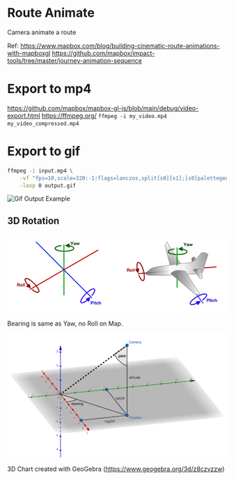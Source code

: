 # Route Animate

Camera animate a route

Ref: https://www.mapbox.com/blog/building-cinematic-route-animations-with-mapboxgl
https://github.com/mapbox/impact-tools/tree/master/journey-animation-sequence

# Export to mp4

https://github.com/mapbox/mapbox-gl-js/blob/main/debug/video-export.html
https://ffmpeg.org/
`ffmpeg -i my_video.mp4 my_video_compressed.mp4`

# Export to gif
```bash
ffmpeg -i input.mp4 \
    -vf "fps=10,scale=320:-1:flags=lanczos,split[s0][s1];[s0]palettegen[p];[s1][p]paletteuse" \
    -loop 0 output.gif
```
![Gif Output Example](/docs/output.gif)

## 3D Rotation

![Rotation Diagram](/docs/rotation.png)

Bearing is same as Yaw, no Roll on Map.

![Free Camera Diagram](/docs/freecamera-pos-calc.png)

3D Chart created with GeoGebra (https://www.geogebra.org/3d/z8czvzzw)

